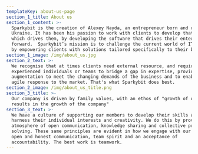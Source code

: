 ```yaml
---
templateKey: about-us-page
section_1_title: About us
section_1_content: >-
  Sparkybit is the creation of Alexey Nayda, an entrepreneur born and raised in
  Ukraine. It has been his passion to work with clients to develop that ‘spark’
  which drives them, by developing the software that drives their enterprise
  forward.  Sparkybit’s mission is to challenge the current world of IT services
  by empowering clients with solutions tailored specifically to their business.
section_1_image: /img/about_us.jpg
section_2_text: >-
  We recognise that at times clients need external resource, and require
  experienced individuals or teams to bridge a gap in expertise, provide
  augmentation to meet the changing demands of the business and to enable an
  agile response to the market. That's what Sparkybit does best.
section_2_image: /img/about_us_title.png
section_3_title: >-
  Our company is driven by family values, with an ethos of "growth of our people
  results in the growth of the company"
section_3_text: >-
  We have a culture of supporting our members to develop their skills and to
  harness their individual interests and creativity. We do this by providing an
  atmosphere of open communication, knowledge sharing and collective problem
  solving. These same principles are evident in how we engage with our clients –
  open and honest communication, team spirit and an acceptance of
  accountability. The best work is teamwork.
---
```

